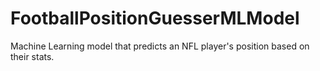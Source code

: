 # FootballPositionGuesserMLModel
Machine Learning model that predicts an NFL player's position based on their stats.
